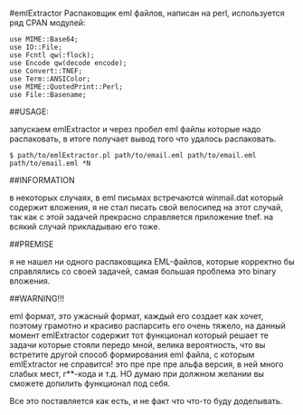 #emlExtractor
Распаковщик eml файлов, написан на perl, используется ряд CPAN модулей:

	use MIME::Base64;
	use IO::File;
	use Fcntl qw(:flock);
	use Encode qw(decode encode);
	use Convert::TNEF;
	use Term::ANSIColor;
	use MIME::QuotedPrint::Perl;
	use File::Basename;
	
##USAGE:

запускаем emlExtractor и через пробел eml файлы которые надо распаковать, в итоге получает вывод того что удалось распаковать.

	$ path/to/emlExtractor.pl path/to/email.eml path/to/email.eml path/to/email.eml *N

##INFORMATION

в некоторых случаях, в eml письмах встречаются winmail.dat который содержит вложения, я не стал писать свой велосипед на этот случай, так как с этой задачей прекрасно справляется приложение tnef.
на всякий случай прикладываю его тоже.


##PREMISE

я не нашел ни одного распаковщика EML-файлов, которые корректно бы справлялись со своей задачей, самая большая проблема это binary вложения.

##WARNING!!!

eml формат, это ужасный формат, каждый его создает как хочет, поэтому грамотно и красиво распарсить его очень тяжело, на данный момент emlExtractor содержит тот функционал который решает те задачи которые стояли передо мной, велика вероятность, что вы встретите другой способ формирования eml файла, с которым emlExtractor не справится!
это пре пре пре альфа версия, в ней много слабых мест, г**-кода и т.д. НО думаю при должном желании вы сможете допилить функционал под себя.

Все это поставляется как есть, и не факт что что-то буду доделывать.


